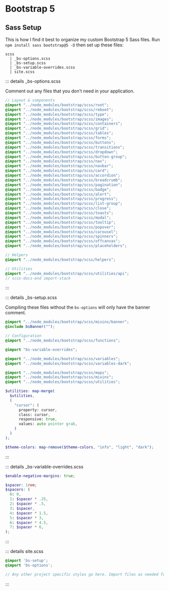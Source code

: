 # Bootstrap 5

## Sass Setup

This is how I find it best to organize my custom Bootstrap 5 Sass files. Run `npm install sass bootstrap@5 -D` then set up these files:

```
scss
  | _bs-options.scss
  | _bs-setup.scss
  | _bs-variable-overrides.scss
  | site.scss
```

::: details \_bs-options.scss

Comment out any files that you don't need in your application.

```scss
// Layout & components
@import "../node_modules/bootstrap/scss/root";
@import "../node_modules/bootstrap/scss/reboot";
@import "../node_modules/bootstrap/scss/type";
@import "../node_modules/bootstrap/scss/images";
@import "../node_modules/bootstrap/scss/containers";
@import "../node_modules/bootstrap/scss/grid";
@import "../node_modules/bootstrap/scss/tables";
@import "../node_modules/bootstrap/scss/forms";
@import "../node_modules/bootstrap/scss/buttons";
@import "../node_modules/bootstrap/scss/transitions";
@import "../node_modules/bootstrap/scss/dropdown";
@import "../node_modules/bootstrap/scss/button-group";
@import "../node_modules/bootstrap/scss/nav";
@import "../node_modules/bootstrap/scss/navbar";
@import "../node_modules/bootstrap/scss/card";
@import "../node_modules/bootstrap/scss/accordion";
@import "../node_modules/bootstrap/scss/breadcrumb";
@import "../node_modules/bootstrap/scss/pagination";
@import "../node_modules/bootstrap/scss/badge";
@import "../node_modules/bootstrap/scss/alert";
@import "../node_modules/bootstrap/scss/progress";
@import "../node_modules/bootstrap/scss/list-group";
@import "../node_modules/bootstrap/scss/close";
@import "../node_modules/bootstrap/scss/toasts";
@import "../node_modules/bootstrap/scss/modal";
@import "../node_modules/bootstrap/scss/tooltip";
@import "../node_modules/bootstrap/scss/popover";
@import "../node_modules/bootstrap/scss/carousel";
@import "../node_modules/bootstrap/scss/spinners";
@import "../node_modules/bootstrap/scss/offcanvas";
@import "../node_modules/bootstrap/scss/placeholders";

// Helpers
@import "../node_modules/bootstrap/scss/helpers";

// Utilities
@import "../node_modules/bootstrap/scss/utilities/api";
// scss-docs-end import-stack
```

:::

::: details \_bs-setup.scss

Compiling these files without the `bs-options` will only have the banner comment.

```scss
@import "../node_modules/bootstrap/scss/mixins/banner";
@include bsBanner("");

// Configuration
@import "../node_modules/bootstrap/scss/functions";

@import "bs-variable-overrides";

@import "../node_modules/bootstrap/scss/variables";
@import "../node_modules/bootstrap/scss/variables-dark";

@import "../node_modules/bootstrap/scss/maps";
@import "../node_modules/bootstrap/scss/mixins";
@import "../node_modules/bootstrap/scss/utilities";

$utilities: map-merge(
  $utilities,
  (
    "cursor": (
      property: cursor,
      class: cursor,
      responsive: true,
      values: auto pointer grab,
    )
  )
);

$theme-colors: map-remove($theme-colors, "info", "light", "dark");
```

:::

::: details \_bs-variable-overrides.scss

```scss
$enable-negative-margins: true;

$spacer: 1rem;
$spacers: (
  0: 0,
  1: $spacer * .25,
  2: $spacer * .5,
  3: $spacer,
  4: $spacer * 1.5,
  5: $spacer * 3,
  6: $spacer * 4.5,
  7: $spacer * 6,
);

```

:::

::: details site.scss

```scss
@import 'bs-setup';
@import 'bs-options';

// Any other project specific styles go here. Import files as needed for organization.
```

:::
